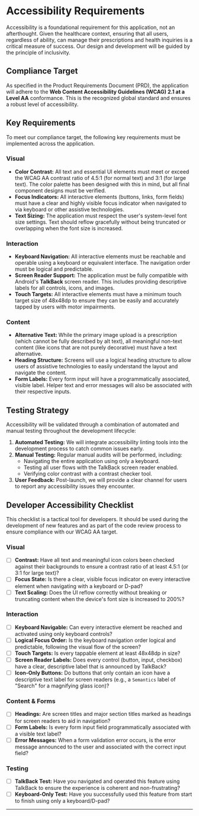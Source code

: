# Accessibility Requirements

Accessibility is a foundational requirement for this application, not an afterthought. Given the healthcare context, ensuring that all users, regardless of ability, can manage their prescriptions and health inquiries is a critical measure of success. Our design and development will be guided by the principle of inclusivity.

## Compliance Target

As specified in the Product Requirements Document (PRD), the application will adhere to the **Web Content Accessibility Guidelines (WCAG) 2.1 at a Level AA** conformance. This is the recognized global standard and ensures a robust level of accessibility.

## Key Requirements

To meet our compliance target, the following key requirements must be implemented across the application.

### Visual

*   **Color Contrast:** All text and essential UI elements must meet or exceed the WCAG AA contrast ratio of 4.5:1 (for normal text) and 3:1 (for large text). The color palette has been designed with this in mind, but all final component designs must be verified.
*   **Focus Indicators:** All interactive elements (buttons, links, form fields) must have a clear and highly visible focus indicator when navigated to via keyboard or other assistive technologies.
*   **Text Sizing:** The application must respect the user's system-level font size settings. Text should reflow gracefully without being truncated or overlapping when the font size is increased.

### Interaction

*   **Keyboard Navigation:** All interactive elements must be reachable and operable using a keyboard or equivalent interface. The navigation order must be logical and predictable.
*   **Screen Reader Support:** The application must be fully compatible with Android's **TalkBack** screen reader. This includes providing descriptive labels for all controls, icons, and images.
*   **Touch Targets:** All interactive elements must have a minimum touch target size of 48x48dp to ensure they can be easily and accurately tapped by users with motor impairments.

### Content

*   **Alternative Text:** While the primary image upload is a prescription (which cannot be fully described by alt text), all meaningful non-text content (like icons that are not purely decorative) must have a text alternative.
*   **Heading Structure:** Screens will use a logical heading structure to allow users of assistive technologies to easily understand the layout and navigate the content.
*   **Form Labels:** Every form input will have a programmatically associated, visible label. Helper text and error messages will also be associated with their respective inputs.

## Testing Strategy

Accessibility will be validated through a combination of automated and manual testing throughout the development lifecycle:

1.  **Automated Testing:** We will integrate accessibility linting tools into the development process to catch common issues early.
2.  **Manual Testing:** Regular manual audits will be performed, including:
    *   Navigating the entire application using only a keyboard.
    *   Testing all user flows with the TalkBack screen reader enabled.
    *   Verifying color contrast with a contrast checker tool.
3.  **User Feedback:** Post-launch, we will provide a clear channel for users to report any accessibility issues they encounter.

## Developer Accessibility Checklist

This checklist is a tactical tool for developers. It should be used during the development of new features and as part of the code review process to ensure compliance with our WCAG AA target.

### Visual

- [ ] **Contrast:** Have all text and meaningful icon colors been checked against their backgrounds to ensure a contrast ratio of at least 4.5:1 (or 3:1 for large text)?
- [ ] **Focus State:** Is there a clear, visible focus indicator on every interactive element when navigating with a keyboard or D-pad?
- [ ] **Text Scaling:** Does the UI reflow correctly without breaking or truncating content when the device's font size is increased to 200%?

### Interaction

- [ ] **Keyboard Navigable:** Can every interactive element be reached and activated using only keyboard controls?
- [ ] **Logical Focus Order:** Is the keyboard navigation order logical and predictable, following the visual flow of the screen?
- [ ] **Touch Targets:** Is every tappable element at least 48x48dp in size?
- [ ] **Screen Reader Labels:** Does every control (button, input, checkbox) have a clear, descriptive label that is announced by TalkBack?
- [ ] **Icon-Only Buttons:** Do buttons that only contain an icon have a descriptive text label for screen readers (e.g., a `Semantics` label of "Search" for a magnifying glass icon)?

### Content & Forms

- [ ] **Headings:** Are screen titles and major section titles marked as headings for screen readers to aid in navigation?
- [ ] **Form Labels:** Is every form input field programmatically associated with a visible text label?
- [ ] **Error Messages:** When a form validation error occurs, is the error message announced to the user and associated with the correct input field?

### Testing

- [ ] **TalkBack Test:** Have you navigated and operated this feature using TalkBack to ensure the experience is coherent and non-frustrating?
- [ ] **Keyboard-Only Test:** Have you successfully used this feature from start to finish using only a keyboard/D-pad?

---
